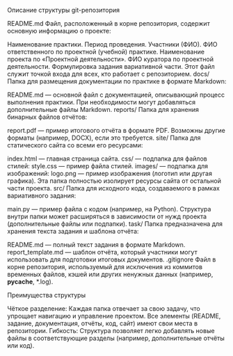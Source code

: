 Описание структуры git-репозитория

README.md Файл, расположенный в корне репозитория, содержит основную информацию о проекте:

Наименование практики.
Период проведения.
Участники (ФИО).
ФИО ответственного по проектной (учебной) практике.
Наименование проекта по «Проектной деятельности».
ФИО куратора по проектной деятельности.
Формулировка задания вариативной части. Этот файл служит точкой входа для всех, кто работает с репозиторием.
docs/ Папка для размещения документации по практике в формате Markdown:

README.md — основной файл с документацией, описывающий процесс выполнения практики.
При необходимости могут добавляться дополнительные файлы Markdown.
reports/ Папка для хранения бинарных файлов отчётов:

report.pdf — пример итогового отчёта в формате PDF.
Возможны другие форматы (например, DOCX), если это требуется.
site/ Папка для статического сайта со всеми его ресурсами:

index.html — главная страница сайта.
css/ — подпапка для файлов стилей:
style.css — пример файла стилей.
images/ — подпапка для изображений:
logo.png — пример изображения (логотип или другая графика). Эта папка полностью изолирует ресурсы сайта от остальной части проекта.
src/ Папка для исходного кода, создаваемого в рамках вариативного задания:

main.py — пример файла с кодом (например, на Python).
Структура внутри папки может расширяться в зависимости от нужд проекта (дополнительные файлы или подпапки).
task/ Папка предназначена для хранения текста задания и шаблона отчёта:

README.md — полный текст задания в формате Markdown.
report_template.md — шаблон отчёта, который участники могут использовать для подготовки итоговых документов.
.gitignore Файл в корне репозитория, используемый для исключения из коммитов временных файлов, кэшей или других ненужных данных (например, __pycache__, *.log).

Преимущества структуры

Чёткое разделение: Каждая папка отвечает за свою задачу, что упрощает навигацию и управление проектом. Все элементы (README, задание, документация, отчёты, код, сайт) имеют свои места в репозитории.
Гибкость: Структура позволяет легко добавлять новые файлы в соответствующие разделы (например, дополнительные отчёты или код).
